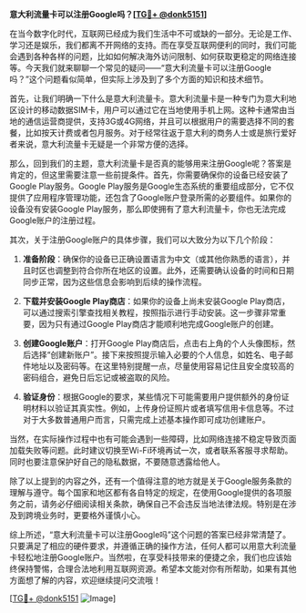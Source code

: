**意大利流量卡可以注册Google吗？[[TG💪+ @donk5151](https://t.me/s/donk5151)]**

在当今数字化时代，互联网已经成为我们生活中不可或缺的一部分。无论是工作、学习还是娱乐，我们都离不开网络的支持。而在享受互联网便利的同时，我们可能会遇到各种各样的问题，比如如何解决海外访问限制、如何获取更稳定的网络连接等。今天我们就来聊聊一个常见的疑问——“意大利流量卡可以注册Google吗？”这个问题看似简单，但实际上涉及到了多个方面的知识和技术细节。

首先，让我们明确一下什么是意大利流量卡。意大利流量卡是一种专门为意大利地区设计的移动数据SIM卡，用户可以通过它在当地使用手机上网。这种卡通常由当地的通信运营商提供，支持3G或4G网络，并且可以根据用户的需要选择不同的套餐，比如按天计费或者包月服务。对于经常往返于意大利的商务人士或是旅行爱好者来说，意大利流量卡无疑是一个非常方便的选择。

那么，回到我们的主题，意大利流量卡是否真的能够用来注册Google呢？答案是肯定的，但这里需要注意一些前提条件。首先，你需要确保你的设备已经安装了Google Play服务。Google Play服务是Google生态系统的重要组成部分，它不仅提供了应用程序管理功能，还包含了Google账户登录所需的必要组件。如果你的设备没有安装Google Play服务，那么即使拥有了意大利流量卡，你也无法完成Google账户的注册过程。

其次，关于注册Google账户的具体步骤，我们可以大致分为以下几个阶段：

1. **准备阶段**：确保你的设备已正确设置语言为中文（或其他你熟悉的语言），并且时区也调整到符合你所在地区的设置。此外，还需要确认设备的时间和日期同步正常，因为这些信息会影响到后续的操作流程。

2. **下载并安装Google Play商店**：如果你的设备上尚未安装Google Play商店，可以通过搜索引擎查找相关教程，按照指示进行手动安装。这一步骤非常重要，因为只有通过Google Play商店才能顺利地完成Google账户的创建。

3. **创建Google账户**：打开Google Play商店后，点击右上角的个人头像图标，然后选择“创建新账户”。接下来按照提示输入必要的个人信息，如姓名、电子邮件地址以及密码等。在这里特别提醒一点，尽量使用容易记住且安全度较高的密码组合，避免日后忘记或被盗取的风险。

4. **验证身份**：根据Google的要求，某些情况下可能需要用户提供额外的身份证明材料以验证其真实性。例如，上传身份证照片或者填写信用卡信息等。不过对于大多数普通用户而言，只需完成上述基本操作即可成功创建账户。

当然，在实际操作过程中也有可能会遇到一些障碍，比如网络连接不稳定导致页面加载失败等问题。此时建议切换至Wi-Fi环境再试一次，或者联系客服寻求帮助。同时也要注意保护好自己的隐私数据，不要随意透露给他人。

除了以上提到的内容之外，还有一个值得注意的地方就是关于Google服务条款的理解与遵守。每个国家和地区都有各自特定的规定，在使用Google提供的各项服务之前，请务必仔细阅读相关条款，确保自己不会违反当地法律法规。特别是在涉及到跨境业务时，更要格外谨慎小心。

综上所述，“意大利流量卡可以注册Google吗”这个问题的答案已经非常清楚了。只要满足了相应的硬件要求，并遵循正确的操作方法，任何人都可以用意大利流量卡轻松地注册Google账户。当然啦，在享受科技带来的便捷之余，我们也应该始终保持警惕，合理合法地利用互联网资源。希望本文能对你有所帮助，如果有其他方面想了解的内容，欢迎继续提问交流哦！

[[TG💪+ @donk5151](https://t.me/s/donk5151) ![Image](https://i.postimg.cc/rwNCRYN7/Snipaste-2025-04-30-17-27-05.png)]